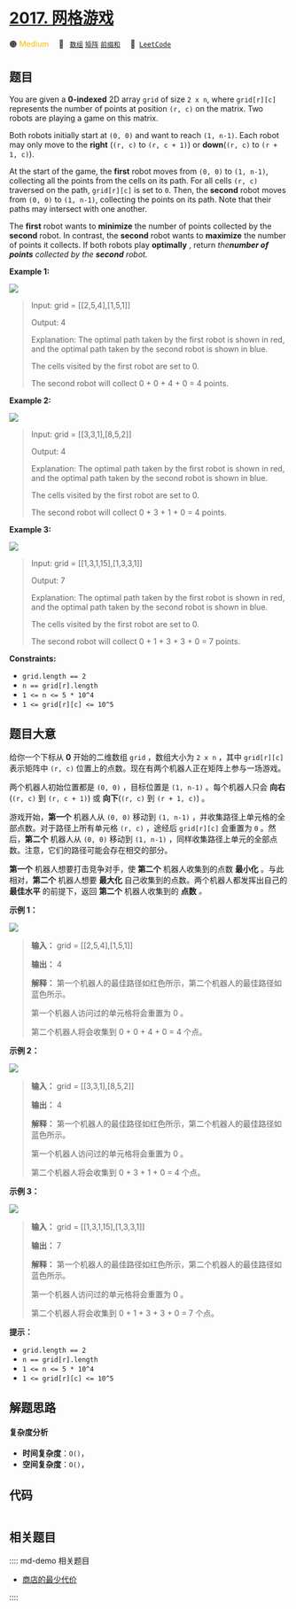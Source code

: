 # [2017. 网格游戏](https://leetcode.com/problems/grid-game)

🟠 <font color=#ffb800>Medium</font>&emsp; 🔖&ensp; [`数组`](/leetcode/outline/tag/array.md) [`矩阵`](/leetcode/outline/tag/matrix.md) [`前缀和`](/leetcode/outline/tag/prefix-sum.md)&emsp; 🔗&ensp;[`LeetCode`](https://leetcode.com/problems/grid-game)


## 题目

You are given a **0-indexed** 2D array `grid` of size `2 x n`, where
`grid[r][c]` represents the number of points at position `(r, c)` on the
matrix. Two robots are playing a game on this matrix.

Both robots initially start at `(0, 0)` and want to reach `(1, n-1)`. Each
robot may only move to the **right** (`(r, c)` to `(r, c + 1)`) or
**down**(`(r, c)` to `(r + 1, c)`).

At the start of the game, the **first** robot moves from `(0, 0)` to `(1,
n-1)`, collecting all the points from the cells on its path. For all cells
`(r, c)` traversed on the path, `grid[r][c]` is set to `0`. Then, the
**second** robot moves from `(0, 0)` to `(1, n-1)`, collecting the points on
its path. Note that their paths may intersect with one another.

The **first** robot wants to **minimize** the number of points collected by
the **second** robot. In contrast, the **second** robot wants to **maximize**
the number of points it collects. If both robots play **optimally** , return
_the**number of points** collected by the **second** robot._



**Example 1:**

![](https://assets.leetcode.com/uploads/2021/09/08/a1.png)

> Input: grid = [[2,5,4],[1,5,1]]
> 
> Output: 4
> 
> Explanation: The optimal path taken by the first robot is shown in red, and the optimal path taken by the second robot is shown in blue.
> 
> The cells visited by the first robot are set to 0.
> 
> The second robot will collect 0 + 0 + 4 + 0 = 4 points.

**Example 2:**

![](https://assets.leetcode.com/uploads/2021/09/08/a2.png)

> Input: grid = [[3,3,1],[8,5,2]]
> 
> Output: 4
> 
> Explanation: The optimal path taken by the first robot is shown in red, and the optimal path taken by the second robot is shown in blue.
> 
> The cells visited by the first robot are set to 0.
> 
> The second robot will collect 0 + 3 + 1 + 0 = 4 points.

**Example 3:**

![](https://assets.leetcode.com/uploads/2021/09/08/a3.png)

> Input: grid = [[1,3,1,15],[1,3,3,1]]
> 
> Output: 7
> 
> Explanation: The optimal path taken by the first robot is shown in red, and the optimal path taken by the second robot is shown in blue.
> 
> The cells visited by the first robot are set to 0.
> 
> The second robot will collect 0 + 1 + 3 + 3 + 0 = 7 points.

**Constraints:**

  * `grid.length == 2`
  * `n == grid[r].length`
  * `1 <= n <= 5 * 10^4`
  * `1 <= grid[r][c] <= 10^5`


## 题目大意

给你一个下标从 **0** 开始的二维数组 `grid` ，数组大小为 `2 x n` ，其中 `grid[r][c]` 表示矩阵中 `(r, c)`
位置上的点数。现在有两个机器人正在矩阵上参与一场游戏。

两个机器人初始位置都是 `(0, 0)` ，目标位置是 `(1, n-1)` 。每个机器人只会 **向右** (`(r, c)` 到 `(r, c +
1)`) 或 **向下**(`(r, c)` 到 `(r + 1, c)`) 。

游戏开始，**第一个** 机器人从 `(0, 0)` 移动到 `(1, n-1)` ，并收集路径上单元格的全部点数。对于路径上所有单元格 `(r, c)`
，途经后 `grid[r][c]` 会重置为 `0` 。然后，**第二个** 机器人从 `(0, 0)` 移动到 `(1, n-1)`
，同样收集路径上单元的全部点数。注意，它们的路径可能会存在相交的部分。

**第一个** 机器人想要打击竞争对手，使 **第二个** 机器人收集到的点数 **最小化** 。与此相对，**第二个** 机器人想要 **最大化**
自己收集到的点数。两个机器人都发挥出自己的 **最佳水平**  的前提下，返回 **第二个** 机器人收集到的 **点数** _。_



**示例 1：**

![](https://assets.leetcode.com/uploads/2021/09/08/a1.png)

> 
> 
> 
> 
> 
> **输入：** grid = [[2,5,4],[1,5,1]]
> 
> **输出：** 4
> 
> **解释：** 第一个机器人的最佳路径如红色所示，第二个机器人的最佳路径如蓝色所示。
> 
> 第一个机器人访问过的单元格将会重置为 0 。
> 
> 第二个机器人将会收集到 0 + 0 + 4 + 0 = 4 个点。
> 
> 

**示例 2：**

![](https://assets.leetcode.com/uploads/2021/09/08/a2.png)

> 
> 
> 
> 
> 
> **输入：** grid = [[3,3,1],[8,5,2]]
> 
> **输出：** 4
> 
> **解释：** 第一个机器人的最佳路径如红色所示，第二个机器人的最佳路径如蓝色所示。 
> 
> 第一个机器人访问过的单元格将会重置为 0 。
> 
> 第二个机器人将会收集到 0 + 3 + 1 + 0 = 4 个点。
> 
> 

**示例 3：**

![](https://assets.leetcode.com/uploads/2021/09/08/a3.png)

> 
> 
> 
> 
> 
> **输入：** grid = [[1,3,1,15],[1,3,3,1]]
> 
> **输出：** 7
> 
> **解释：** 第一个机器人的最佳路径如红色所示，第二个机器人的最佳路径如蓝色所示。
> 
> 第一个机器人访问过的单元格将会重置为 0 。
> 
> 第二个机器人将会收集到 0 + 1 + 3 + 3 + 0 = 7 个点。
> 
> 



**提示：**

  * `grid.length == 2`
  * `n == grid[r].length`
  * `1 <= n <= 5 * 10^4`
  * `1 <= grid[r][c] <= 10^5`


## 解题思路

#### 复杂度分析

- **时间复杂度**：`O()`，
- **空间复杂度**：`O()`，

## 代码

```javascript

```

## 相关题目

:::: md-demo 相关题目
- [商店的最少代价](https://leetcode.com/problems/minimum-penalty-for-a-shop)

::::
